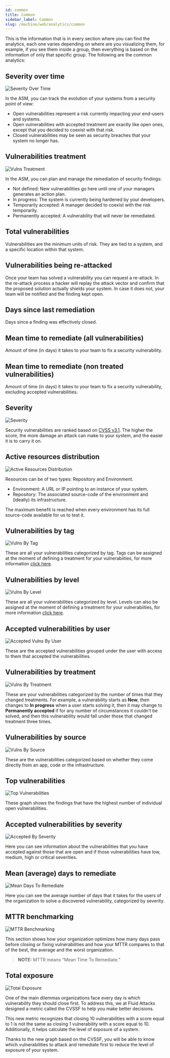 ```yaml
---
id: common
title: Common
sidebar_label: Common
slug: /machine/web/analytics/common
---
```


This is the information
that is in every section
where you can find
the analytics,
each one varies
depending on where
are you visualizing them,
for example,
if you see them
inside a group,
then everything is based
on the information
of only that specific group.
The following are
the common analytics:

## Severity over time

![Severity Over Time](https://res.cloudinary.com/fluid-attacks/image/upload/v1643928304/docs/web/analytics/common/common_severity_otime.png)

In the ASM,
you can track the evolution of your systems
from a security point of view:

- Open vulnerabilities represent a risk
  currently impacting
  your end-users and systems.
- Open vulnerabilities with accepted treatment
  are exactly like open ones,
  except that you decided
  to coexist with that risk.
- Closed vulnerabilities may be seen
  as security breaches
  that your system no longer has.

## Vulnerabilities treatment

![Vulns Treatment](https://res.cloudinary.com/fluid-attacks/image/upload/v1623443231/docs/web/analytics/common/vulns_by_treatments_ofir6j.png)

In the ASM,
you can plan and manage
the remediation of security findings:

- Not defined:
  New vulnerabilities go here
  until one of your managers
  generates an action plan.
- In progress:
  The system is currently
  being hardened by your developers.
- Temporarily accepted:
  A manager decided
  to coexist with the risk
  temporarily.
- Permanently accepted:
  A vulnerability
  that will never be remediated.

## Total vulnerabilities

Vulnerabilities are
the minimum units of risk.
They are tied to a system,
and a specific location
within that system.

## Vulnerabilities being re-attacked

Once your team has solved a vulnerability
you can request a re-attack.
In the re-attack process
a hacker will replay the attack vector
and confirm that the proposed solution
actually shields your system.
In case it does not,
your team will be notified
and the finding kept open.

## Days since last remediation

Days since a finding
was effectively closed.

## Mean time to remediate (all vulnerabilities)

Amount of time (in days)
it takes to your team
to fix a security vulnerability.

## Mean time to remediate (non treated vulnerabilities)

Amount of time (in days)
it takes to your team
to fix a security vulnerability,
excluding accepted vulnerabilities.

## Severity

![Severity](https://res.cloudinary.com/fluid-attacks/image/upload/v1623443230/docs/web/analytics/common/severity_pftfig.png)

Security vulnerabilities are ranked
based on [CVSS v3.1](/about/glossary#cvss).
The higher the score,
the more damage an attack
can make to your system,
and the easier it is to carry it on.

## Active resources distribution

![Active Resources Distribution](https://res.cloudinary.com/fluid-attacks/image/upload/v1623443231/docs/web/analytics/common/active_resources_distribution_kqmp7h.png)

Resources can be of two types:
Repository and Environment.

- Environment:
  A URL or IP pointing to an instance
  of your system.
- Repository:
  The associated source-code
  of the environment
  and (ideally) its infrastructure.

The maximum benefit is reached
when every environment
has its full source-code available
for us to test it.

## Vulnerabilities by tag

![Vulns By Tag](https://res.cloudinary.com/fluid-attacks/image/upload/v1623443230/docs/web/analytics/common/vulns_by_tag_kixwyd.png)

These are
all your vulnerabilities
categorized by tag.
Tags can be assigned
at the moment
of defining a treatment
for your vulnerabiities,
for more information
[click here](/machine/web/vulnerabilities/management/treatments/).

## Vulnerabilities by level

![Vulns By Level](https://res.cloudinary.com/fluid-attacks/image/upload/v1623443230/docs/web/analytics/common/vulns_by_level_u8aydw.png)

These are
all your vulnerabilities
categorized by level.
Levels can also be assigned
at the moment
of defining a treatment
for your vulnerabiities,
for more information
[click here](/machine/web/vulnerabilities/management/treatments/).

## Accepted vulnerabilities by user

![Accepted Vulns By User](https://res.cloudinary.com/fluid-attacks/image/upload/v1623443230/docs/web/analytics/common/accepted_vulns_by_user_pfrrpz.png)

These are the accepted vulnerabilities
grouped under the user
with access to them
that accepted the vulnerabilities.

## Vulnerabilities by treatment

![Vulns By Treatment](https://res.cloudinary.com/fluid-attacks/image/upload/v1623443230/docs/web/analytics/common/vulns_treatment_fbvsjj.png)

These are your vulnerabilities
categorized by the number of times
that they changed treatments.
For example,
a vulnerability starts as **New**,
then changes to **In progress**
when a user starts solving it,
then it may change to **Permanently accepted**
if for any number of circumstances
it couldn't be solved,
and then this vulnerability
would fall under those
that changed treatment three times.

## Vulnerabilities by source

![Vulns By Source](https://res.cloudinary.com/fluid-attacks/image/upload/v1623443230/docs/web/analytics/common/vulns_by_type_x6vnga.png)

These are the vulnerabilities
categorized based on
whether they come
directly from an app,
code or the infrastructure.

## Top vulnerabilities

![Top Vulnerabilities](https://res.cloudinary.com/fluid-attacks/image/upload/v1623443230/docs/web/analytics/common/top_findings_by_open_vulns_vl8lls.png)

These graph shows the findings
that have the highest number
of individual open vulnerabilities.

## Accepted vulnerabilities by severity

![Accepted By Severity](https://res.cloudinary.com/fluid-attacks/image/upload/v1623443231/docs/web/analytics/common/accepted_vulns_by_severity_weloug.png)

Here you can see information
about the vulnerabilities
that you have accepted
against those that are open
and if those vulnerabilities
have low, medium, high or critical
severities.

## Mean (average) days to remediate

![Mean Days To Remediate](https://res.cloudinary.com/fluid-attacks/image/upload/v1623443230/docs/web/analytics/common/mean_average_days_to_remediate_eyfowf.png)

Here you can see
the average number of days
that it takes for the users
of the organization
to solve a discovered vulnerability,
categorized by severity.

## MTTR benchmarking

![MTTR Benchmarking](https://res.cloudinary.com/fluid-attacks/image/upload/v1643928855/docs/web/analytics/common/common_mttr.png)

This section shows how your organization
optimizes how many days pass before closing
or fixing vulnerabilities and how your MTTR
compares to that of the best, the average
and the worst organization.

> **NOTE:**
  > MTTR  means “Mean Time To Remediate.”

## Total exposure

![Total Exposure](https://res.cloudinary.com/fluid-attacks/image/upload/v1643928855/docs/web/analytics/common/common_mttr.png)

One of the main dilemmas organizations face
every day is which vulnerability they
should close first.
To address this, we at Fluid Attacks designed
a metric called the CVSSF to help you make
better decisions.

This new metric recognizes that closing 10
vulnerabilities with a score equal to 1 is
not the same as closing 1 vulnerability
with a score equal to 10.
Additionally, it helps calculate the level
of exposure of a system.

Thanks to the new graph based on the
CVSSF,
you will be able to know which vulnerabilities
to attack and remediate first to reduce the
level of exposure of your system.

